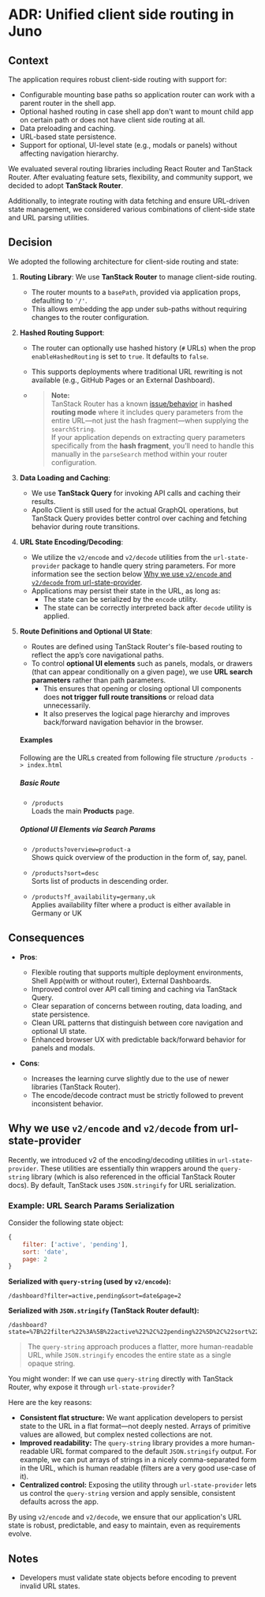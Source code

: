 # ADR: Unified client side routing in Juno

## Context

The application requires robust client-side routing with support for:

- Configurable mounting base paths so application router can work with a parent router in the shell app.
- Optional hashed routing in case shell app don't want to mount child app on certain path or does not have client side routing at all.
- Data preloading and caching.
- URL-based state persistence.
- Support for optional, UI-level state (e.g., modals or panels) without affecting navigation hierarchy.

We evaluated several routing libraries including React Router and TanStack Router. After evaluating feature sets, flexibility, and community support, we decided to adopt **TanStack Router**.

Additionally, to integrate routing with data fetching and ensure URL-driven state management, we considered various combinations of client-side state and URL parsing utilities.

## Decision

We adopted the following architecture for client-side routing and state:

1. **Routing Library**: We use **TanStack Router** to manage client-side routing.

   - The router mounts to a `basePath`, provided via application props, defaulting to `'/'`.
   - This allows embedding the app under sub-paths without requiring changes to the router configuration.

2. **Hashed Routing Support**:

   - The router can optionally use hashed history (`#` URLs) when the prop `enableHashedRouting` is set to `true`. It defaults to `false`.
   - This supports deployments where traditional URL rewriting is not available (e.g., GitHub Pages or an External Dashboard).

   - > **Note:**  
     > TanStack Router has a known [issue/behavior](https://github.com/TanStack/router/issues/4370#issuecomment-3012344925) in **hashed routing mode** where it includes query parameters from the entire URL—not just the hash fragment—when supplying the `searchString`.  
     > If your application depends on extracting query parameters specifically from the **hash fragment**, you’ll need to handle this manually in the `parseSearch` method within your router configuration.

3. **Data Loading and Caching**:

   - We use **TanStack Query** for invoking API calls and caching their results.
   - Apollo Client is still used for the actual GraphQL operations, but TanStack Query provides better control over caching and fetching behavior during route transitions.

4. **URL State Encoding/Decoding**:

   - We utilize the `v2/encode` and `v2/decode` utilities from the `url-state-provider` package to handle query string parameters. For more information see the section below [Why we use `v2/encode` and `v2/decode` from url-state-provider](#why-we-use-v2encode-and-v2decode-from-url-state-provider).
   - Applications may persist their state in the URL, as long as:
     - The state can be serialized by the `encode` utility.
     - The state can be correctly interpreted back after `decode` utility is applied.

5. **Route Definitions and Optional UI State**:

   - Routes are defined using TanStack Router's file-based routing to reflect the app’s core navigational paths.
   - To control **optional UI elements** such as panels, modals, or drawers (that can appear conditionally on a given page), we use **URL search parameters** rather than path parameters.
     - This ensures that opening or closing optional UI components does **not trigger full route transitions** or reload data unnecessarily.
     - It also preserves the logical page hierarchy and improves back/forward navigation behavior in the browser.

   #### Examples

   Following are the URLs created from following file structure
   `/products -> index.html`

   ##### Basic Route

   - `/products`  
     Loads the main **Products** page.

   ##### Optional UI Elements via Search Params

   - `/products?overview=product-a`  
     Shows quick overview of the production in the form of, say, panel.

   - `/products?sort=desc`  
     Sorts list of products in descending order.

   - `/products?f_availability=germany,uk`  
     Applies availability filter where a product is either available in Germany or UK

## Consequences

- **Pros**:

  - Flexible routing that supports multiple deployment environments, Shell App(with or without router), External Dashboards.
  - Improved control over API call timing and caching via TanStack Query.
  - Clear separation of concerns between routing, data loading, and state persistence.
  - Clean URL patterns that distinguish between core navigation and optional UI state.
  - Enhanced browser UX with predictable back/forward behavior for panels and modals.

- **Cons**:
  - Increases the learning curve slightly due to the use of newer libraries (TanStack Router).
  - The encode/decode contract must be strictly followed to prevent inconsistent behavior.

## Why we use `v2/encode` and `v2/decode` from url-state-provider

Recently, we introduced v2 of the encoding/decoding utilities in `url-state-provider`. These utilities are essentially thin wrappers around the `query-string` library (which is also referenced in the official TanStack Router docs). By default, TanStack uses `JSON.stringify` for URL serialization.

### Example: URL Search Params Serialization

Consider the following state object:

```js
{
	filter: ['active', 'pending'],
	sort: 'date',
	page: 2
}
```

**Serialized with `query-string` (used by `v2/encode`):**

```
/dashboard?filter=active,pending&sort=date&page=2
```

**Serialized with `JSON.stringify` (TanStack Router default):**

```
/dashboard?state=%7B%22filter%22%3A%5B%22active%22%2C%22pending%22%5D%2C%22sort%22%3A%22date%22%2C%22page%22%3A2%7D
```

> The `query-string` approach produces a flatter, more human-readable URL, while `JSON.stringify` encodes the entire state as a single opaque string.

You might wonder: If we can use `query-string` directly with TanStack Router, why expose it through `url-state-provider`?

Here are the key reasons:

- **Consistent flat structure:** We want application developers to persist state to the URL in a flat format—not deeply nested. Arrays of primitive values are allowed, but complex nested collections are not.
- **Improved readability:** The `query-string` library provides a more human-readable URL format compared to the default `JSON.stringify` output. For example, we can put arrays of strings in a nicely comma-separated form in the URL, which is human readable (filters are a very good use-case of it).
- **Centralized control:** Exposing the utility through `url-state-provider` lets us control the `query-string` version and apply sensible, consistent defaults across the app.

By using `v2/encode` and `v2/decode`, we ensure that our application's URL state is robust, predictable, and easy to maintain, even as requirements evolve.

## Notes

- Developers must validate state objects before encoding to prevent invalid URL states.
